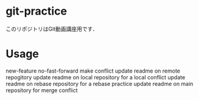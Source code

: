 # git-practice
このリポジトリはGit動画講座用です．

# Usage
new-feature
no-fast-forward
make conflict
update readme on remote repogitory
update readme on local repository for a local conflict
update readme on rebase repository for a rebase practice
update readme on main repository for merge conflict